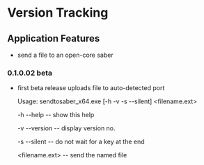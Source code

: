 # Version Tracking

## Application Features
* send a file to an open-core saber

### 0.1.0.02 beta
* first beta release
  uploads file to auto-detected port
  
    Usage: sendtosaber_x64.exe [-h -v -s --silent] <filename.ext>
    
    -h --help       -- show this help
    
    -v --version    -- display version no.
    
    -s --silent     -- do not wait for a key at the end
    
    <filename.ext>  -- send the named file
